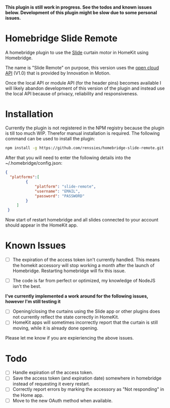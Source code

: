 #### This plugin is still work in progress. See the todos and known issues below. Development of this plugin might be slow due to some personal issues. 

# Homebridge Slide Remote
A homebridge plugin to use the [Slide](https://slide.store) curtain motor in HomeKit using Homebridge.

The name is "Slide Remote" on purpose, this version uses the [open cloud API](https://documenter.getpostman.com/view/6223391/S1Lu2pSf) (V1.0) that is provided by Innovation in Motion. 

Once the local API or module API (for the header pins) becomes available I will likely abandon development of this version of the plugin and instead use the local API because of privacy, reliability and responsiveness. 

# Installation

Currently the plugin is not registered in the NPM registry because the plugin is till too much WIP. Therefor manual installation is required. The following command can be used to install the plugin:

```bash
npm install -g https://github.com/renssies/homebridge-slide-remote.git
```

After that you will need to enter the following details into the ~/.homebridge/config.json:

```JSON
{
  "platforms":[
         {
             "platform": "slide-remote",
             "username": "EMAIL",
             "password": "PASSWORD"
         }
     ]
 }
```
Now start of restart homebridge and all slides connected to your account should appear in the HomeKit app. 

# Known Issues
- [ ] The expiration of the access token isn't currently handled. This means the homekit accessory will stop working a month after the launch of Homebridge. Restarting homebridge will fix this issue. 

- [ ] The code is far from perfect or optimized, my knowledge of NodeJS isn't the best.

**I've currently implemented a work around for the following issues, however I'm still testing it**

- [ ] Opening/closing the curtains using the Slide app or other plugins does not currently reflect the state correctly in HomeKit. 
- [ ] HomeKit apps will sometimes incorrectly report that the curtain is still moving, while it is already done opening. 

Please let me know if you are expieriencing the above issues. 

# Todo
- [ ] Handle expiration of the access token.
- [ ] Save the access token (and expiration date) somewhere in homebridge instead of requesting it every restart. 
- [ ] Correctly report errors by marking the accessory as "Not responding" in the Home app.
- [ ] Move to the new OAuth method when available.
